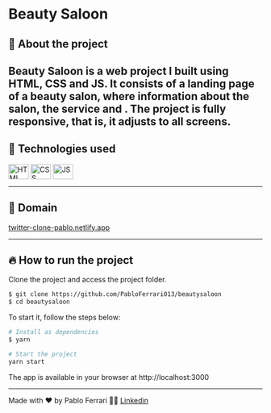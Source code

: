 # Beauty Saloon


## 🤔 About the project
Beauty Saloon is a web project I built using HTML, CSS and JS. It consists of a landing page of a beauty salon, where information about the salon, the service and . The project is fully responsive, that is, it adjusts to all screens.
---

## 🧪 Technologies used
<div style="display: inline_block">
  <img align="center" alt="HTML" height="30" width="40" src="https://cdn.jsdelivr.net/gh/devicons/devicon/icons/html5/html5-original.svg">
  <img align="center" alt="CSS" height="30" width="40" src="https://cdn.jsdelivr.net/gh/devicons/devicon/icons/css3/css3-original.svg">
  <img align="center" alt="JS" height="30" width="40" src="https://cdn.jsdelivr.net/gh/devicons/devicon/icons/javascript/javascript-original.svg">
</div>

---

## 🔗 Domain
<a href="https://beautysalon-pablo.netlify.app/" >twitter-clone-pablo.netlify.app</a>

---

## 🔥 How to run the project
Clone the project and access the project folder.
```bash
$ git clone https://github.com/PabloFerrari013/beautysaloon
$ cd beautysaloon
```
To start it, follow the steps below:
```bash
# Install as dependencies
$ yarn 

# Start the project
yarn start
```
The app is available in your browser at http://localhost:3000

---
Made with ❤️ by Pablo Ferrari 🤟🏽 [Linkedin](https://www.linkedin.com/in/pablo-ferrari-32bb7a1a8/)


